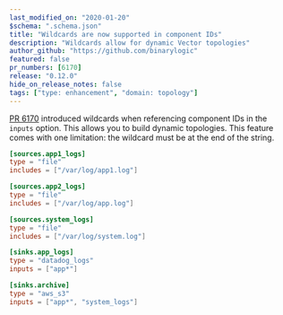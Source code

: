 ```yaml
---
last_modified_on: "2020-01-20"
$schema: ".schema.json"
title: "Wildcards are now supported in component IDs"
description: "Wildcards allow for dynamic Vector topologies"
author_github: "https://github.com/binarylogic"
featured: false
pr_numbers: [6170]
release: "0.12.0"
hide_on_release_notes: false
tags: ["type: enhancement", "domain: topology"]
---
```


[PR 6170][pr_6170] introduced wildcards when referencing component IDs in the `inputs` option. This allows you to build
dynamic topologies. This feature comes with one limitation: the wildcard must be at the end of the string.

```toml
[sources.app1_logs]
type = "file"
includes = ["/var/log/app1.log"]

[sources.app2_logs]
type = "file"
includes = ["/var/log/app.log"]

[sources.system_logs]
type = "file"
includes = ["/var/log/system.log"]

[sinks.app_logs]
type = "datadog_logs"
inputs = ["app*"]

[sinks.archive]
type = "aws_s3"
inputs = ["app*", "system_logs"]
```

[pr_6170]: https://github.com/timberio/vector/pull/6170
